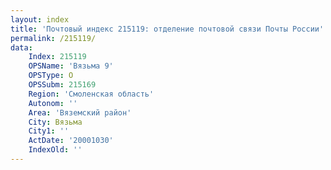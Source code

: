 ```yaml
---
layout: index
title: 'Почтовый индекс 215119: отделение почтовой связи Почты России'
permalink: /215119/
data:
    Index: 215119
    OPSName: 'Вязьма 9'
    OPSType: О
    OPSSubm: 215169
    Region: 'Смоленская область'
    Autonom: ''
    Area: 'Вяземский район'
    City: Вязьма
    City1: ''
    ActDate: '20001030'
    IndexOld: ''
---
```

